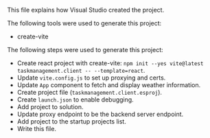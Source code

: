 This file explains how Visual Studio created the project.

The following tools were used to generate this project:
- create-vite

The following steps were used to generate this project:
- Create react project with create-vite: `npm init --yes vite@latest taskmanagement.client -- --template=react`.
- Update `vite.config.js` to set up proxying and certs.
- Update `App` component to fetch and display weather information.
- Create project file (`taskmanagement.client.esproj`).
- Create `launch.json` to enable debugging.
- Add project to solution.
- Update proxy endpoint to be the backend server endpoint.
- Add project to the startup projects list.
- Write this file.
